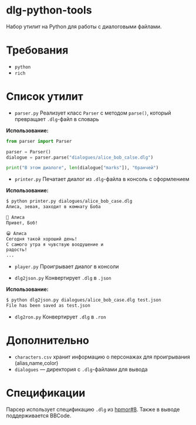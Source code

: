 # dlg-python-tools
Набор утилит на Python для работы с диалоговыми файлами.

# Требования
- `python`
- `rich`
# Список утилит
- `parser.py`
Реализует класс `Parser` с методом `parse()`, который превращает `.dlg`-файл в словарь

**Использование:**
```python
from parser import Parser

parser = Parser()
dialogue = parser.parse("dialogues/alice_bob_calse.dlg")

print("В этом диалоге", len(dialogue["marks"]), "бранчей")
```

- `printer.py`
Печатает диалог из `.dlg`-файла в консоль с оформлением

**Использование:**
```bash
$ python printer.py dialogues/alice_bob_case.dlg
Алиса, зевая, заходит в комнату Боба

🥱 Алиса
Привет, Боб!

😀 Алиса
Сегодня такой хороший день!
С самого утра я чувствую воодушение и
радость!
...
```

- `player.py`
Проигрывает диалог в консоли

- `dlg2json.py`
Конвертирует `.dlg` в `.json`

**Использование:**
```bash
$ python dlg2json.py dialogues/alice_bob_case.dlg test.json
File has been saved as test.json
```

- `dlg2ron.py`
Конвертирует `.dlg` в `.ron`

# Дополнительно
- `characters.csv` хранит информацию о персонажах для проигрывания (alias,name,color)
- `dialogues` — директория с `.dlg`-файлами для вывода


# Спецификации
Парсер использует спецификацию `.dlg` из [hpmor#8](https://github.com/hpmor-game/hpmor/issues/8). Также в выводе поддерживается BBCode.
